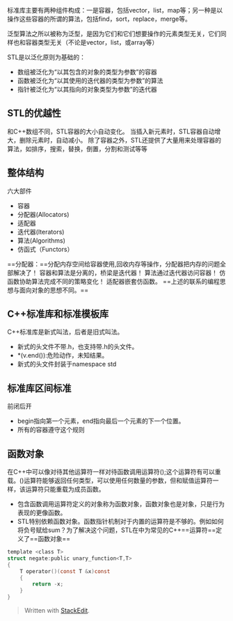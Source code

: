 标准库主要有两种组件构成：一是容器，包括vector，list，map等；另一种是以操作这些容器的所谓的算法，包括find，sort，replace，merge等。

泛型算法之所以被称为泛型，是因为它们和它们想要操作的元素类型无关，它们同样也和容器类型无关（不论是vector，list，或array等）

STL是以泛化原则为基础的：
- 数组被泛化为“以其包含的对象的类型为参数”的容器
- 函数被泛化为“以其使用的迭代器的类型为参数”的算法
- 指针被泛化为“以其指向的对象类型为参数”的迭代器
## STL的优越性
和C++数组不同，STL容器的大小自动变化。
当插入新元素时，STL容器自动增大，删除元素时，自动减小。
除了容器之外，STL还提供了大量用来处理容器的算法，如排序，搜索，替换，倒置，分割和测试等等
## 整体结构
六大部件
- 容器
- 分配器(Allocators)
- 适配器
- 迭代器(Iterators)
- 算法(Algorithms)
- 仿函式（Functors）

==分配器：==分配内存空间给容器使用,回收内存等操作，分配器把内存的问题全部解决了！
容器和算法是分离的，桥梁是迭代器！
算法通过迭代器访问容器！
仿函数协助算法完成不同的策略变化！
适配器嵌套仿函数。
==上述的联系的编程思想与面向对象的思想不同。==
## C++标准库和标准模板库
C++标准库是新式叫法，后者是旧式叫法。
- 新式的头文件不带.h，也支持带.h的头文件。
- \*(v.end()):危险动作，未知结果。
- 新式的头文件封装于namespace std
## 标准库区间标准
前闭后开
- begin指向第一个元素，end指向最后一个元素的下一个位置。
- 所有的容器遵守这个规则



## 函数对象
在C++中可以像对待其他运算符一样对待函数调用运算符();这个运算符有可以重载。()运算符能够返回任何类型，可以使用任何数量的参数，但和赋值运算符一样，该运算符只能重载为成员函数。
- 包含函数调用运算符定义的对象称为函数对象，函数对象也是对象，只是行为表现的更像函数。
- STL特别依赖函数对象。函数指针机制对于内置的运算符是不够的。例如如何将负号赋给sum？为了解决这个问题，STL在<functional>中为常见的C++==运算符==定义了==函数对象==
```c
template <class T>
struct negate:public unary_function<T,T>
{
    T operator()(const T &x)const
    {
        return -x;
    }
}
```
> Written with [StackEdit](https://stackedit.io/).
<!--stackedit_data:
eyJoaXN0b3J5IjpbLTY2MjU3Mzk0NCw4NzkzNjI4ODksLTEzMj
EyMTY0NzQsMTIzMTkyODMwM119
-->
